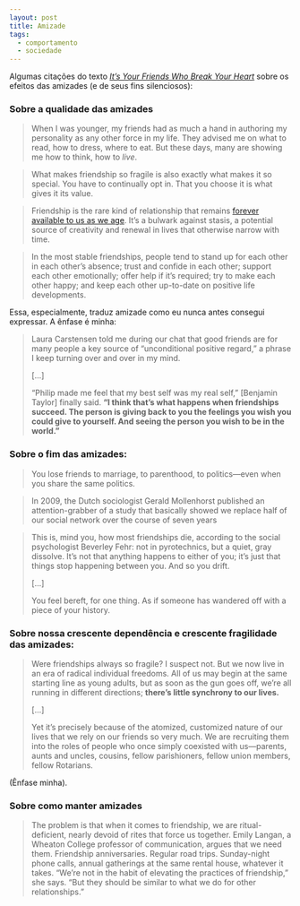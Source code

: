 ```yaml
---
layout: post
title: Amizade
tags:
  - comportamento
  - sociedade
---
```


Algumas citações do texto _[It’s Your Friends Who Break Your Heart](https://www.theatlantic.com/magazine/archive/2022/03/why-we-lose-friends-aging-happiness/621305/?utm_source=pocket_mylist)_ sobre os efeitos das amizades (e de seus fins silenciosos):

### Sobre a qualidade das amizades

> When I was younger, my friends had as much a hand in authoring my personality as any other force in my life. They advised me on what to read, how to dress, where to eat. But these days, many are showing me how to think, how to _live_.

> What makes friendship so fragile is also exactly what makes it so special. You have to continually opt in. That you choose it is what gives it its value.

> Friendship is the rare kind of relationship that remains [forever available to us as we age](https://www.theatlantic.com/health/archive/2015/10/how-friendships-change-over-time-in-adulthood/411466/). It’s a bulwark against stasis, a potential source of creativity and renewal in lives that otherwise narrow with time.

> In the most stable friendships, people tend to stand up for each other in each other’s absence; trust and confide in each other; support each other emotionally; offer help if it’s required; try to make each other happy; and keep each other up-to-date on positive life developments.

Essa, especialmente, traduz amizade como eu nunca antes consegui expressar. A ênfase é minha:

> Laura Carstensen told me during our chat that good friends are for many people a key source of “unconditional positive regard,” a phrase I keep turning over and over in my mind.
>
> [...]
>
> “Philip made me feel that my best self was my real self,” [Benjamin Taylor] finally said. **“I think that’s what happens when friendships succeed. The person is giving back to you the feelings you wish you could give to yourself. And seeing the person you wish to be in the world.”**

### Sobre o fim das amizades:

> You lose friends to marriage, to parenthood, to politics—even when you share the same politics.

> In 2009, the Dutch sociologist Gerald Mollenhorst published an attention-grabber of a study that basically showed we replace half of our social network over the course of seven years

> This is, mind you, how most friendships die, according to the social psychologist Beverley Fehr: not in pyrotechnics, but a quiet, gray dissolve. It’s not that anything happens to either of you; it’s just that things stop happening between you. And so you drift.
> 
> [...]
>
> You feel bereft, for one thing. As if someone has wandered off with a piece of your history.

### Sobre nossa crescente dependência e crescente fragilidade das amizades:

> Were friendships always so fragile? I suspect not. But we now live in an era of radical individual freedoms. All of us may begin at the same starting line as young adults, but as soon as the gun goes off, we’re all running in different directions; **there’s little synchrony to our lives.**
>
> [...]
>
> Yet it’s precisely because of the atomized, customized nature of our lives that we rely on our friends so very much. We are recruiting them into the roles of people who once simply coexisted with us—parents, aunts and uncles, cousins, fellow parishioners, fellow union members, fellow Rotarians.

(Ênfase minha).

### Sobre como manter amizades

> The problem is that when it comes to friendship, we are ritual-deficient, nearly devoid of rites that force us together. Emily Langan, a Wheaton College professor of communication, argues that we need them. Friendship anniversaries. Regular road trips. Sunday-night phone calls, annual gatherings at the same rental house, whatever it takes. “We’re not in the habit of elevating the practices of friendship,” she says. “But they should be similar to what we do for other relationships.”
